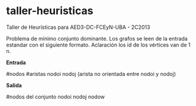 taller-heuristicas
==================

Taller de Heurísticas para AED3-DC-FCEyN-UBA - 2C2013

Problema de mínimo conjunto dominante. Los grafos se leen de la entrada estandar con el siguiente formato.
Aclaración los id de los vértices van de 1 n.

**Entrada**

\#nodos #aristas
nodoi nodoj (arista no orientada entre nodoi y nodoj)

**Salida**

\#nodos del conjunto
nodoi nodoj nodow
